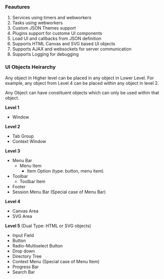 ### Feautures
1. Services using timers and webworkers
2. Tasks using webworkers
3. Custom JSON Themes support
4. Plugins support for custome UI components
5. Load UI and callbacks from JSON definition
6. Supports HTML Canvas and SVG based UI objects 
7. Supports AJAX and websockets for server communication
8. Supports Logging for debugging

### UI Objects Heirarchy

Any object in Higher level can be placed in any object in Lower Level.
For example, any object from Level 4 can be placed within any object in level 2.

Any Object can have constituent objects which can only be used within that object.

__Level 1__
* Window

__Level 2__
* Tab Group
* Context Window

__Level 3__
 * Menu Bar
   - Menu Item
     - Item Option (type: button, menu item)
 * Toolbar
   - Toolbar Item
 * Footer
 * Session Menu Bar (Special case of Menu Bar)

__Level 4__
* Canvas Area
* SVG Area

__Level 5__ (Dual Type: HTML or SVG objects)
* Input Field
* Button
* Radio-Multiselect Button
* Drop down
* Directory Tree
* Context Menu (Special case of Menu Item)
* Progress Bar
* Search Bar
